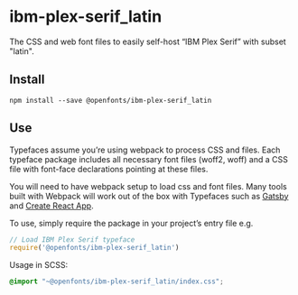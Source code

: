 
# ibm-plex-serif_latin

The CSS and web font files to easily self-host “IBM Plex Serif” with subset "latin".

## Install

`npm install --save @openfonts/ibm-plex-serif_latin`

## Use

Typefaces assume you’re using webpack to process CSS and files. Each typeface
package includes all necessary font files (woff2, woff) and a CSS file with
font-face declarations pointing at these files.

You will need to have webpack setup to load css and font files. Many tools built
with Webpack will work out of the box with Typefaces such as [Gatsby](https://github.com/gatsbyjs/gatsby)
and [Create React App](https://github.com/facebookincubator/create-react-app).

To use, simply require the package in your project’s entry file e.g.

```javascript
// Load IBM Plex Serif typeface
require('@openfonts/ibm-plex-serif_latin')
```

Usage in SCSS:
```scss
@import "~@openfonts/ibm-plex-serif_latin/index.css";
```
